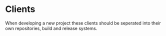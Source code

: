 # Clients
When developing a new project these clients should be seperated into their own repositories, build and release systems.
